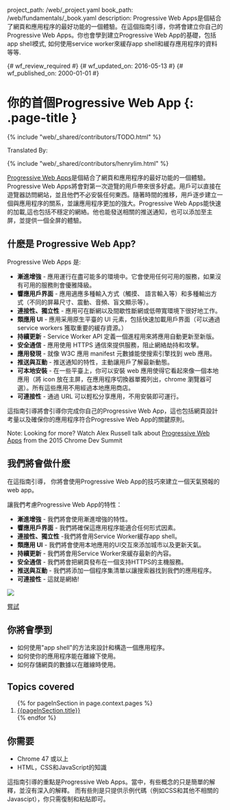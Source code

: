 project_path: /web/_project.yaml
book_path: /web/fundamentals/_book.yaml
description: Progressive Web Apps是個結合了網頁和應用程序的最好功能的一個體驗。在這個指南引導，你將會建立你自己的Progressive Web Apps。你也會學到建立Progressive Web App的基礎，包括app shell模式, 如何使用service worker來緩存app shell和緩存應用程序的資料等等.

{# wf_review_required #}
{# wf_updated_on: 2016-05-13 #}
{# wf_published_on: 2000-01-01 #}

# 你的首個Progressive Web App {: .page-title }

{% include "web/_shared/contributors/TODO.html" %}


Translated By: 

{% include "web/_shared/contributors/henrylim.html" %}



<a href="/web/progressive-web-apps">Progressive Web Apps</a>是個結合了網頁和應用程序的最好功能的一個體驗。Progressive Web Apps將會對第一次遊覽的用戶帶來很多好處。用戶可以直接在遊覽器訪問網站，並且他們不必安裝任何東西。隨著時間的推移，用戶逐步建立一個與應用程序的關系，並讓應用程序更加的強大。Progressive Web Apps能快速的加載,這也包括不穩定的網絡。他也能發送相關的推送通知，也可以添加至主屏，並提供一個全屏的體驗。




## 什麽是 Progressive Web App?

Progressive Web Apps 是:

* **漸進增強** - 應用運行在盡可能多的環境中。它會使用任何可用的服務，如果沒有可用的服務則會優雅降級。
* **響應用戶界面** -  應用適應多種輸入方式（觸摸、 語言輸入等）和多種輸出方式（不同的屏幕尺寸、震動、音頻、盲文顯示等）。
* **連接性、獨立性** - 應用可在斷網以及間歇性斷網或低帶寬環境下很好地工作。
* **類應用 UI** - 應用采用原生平臺的 UI 元素，包括快速加載用戶界面（可以通過 service workers 獲取重要的緩存資源。）
* **持續更新** - Service Worker API 定義一個進程用來將應用自動更新至新版。
* **安全通信** - 應用使用 HTTPS 通信來提供服務，阻止網絡劫持和攻擊。
* **應用發現** - 就像 W3C 應用 manifest 元數據能使搜索引擎找到 web 應用。
* **推送與互動** - 推送通知的特性，主動讓用戶了解最新動態。
* **可本地安裝** - 在一些平臺上，你可以安裝 web 應用使得它看起來像一個本地應用（將 icon 放在主屏，在應用程序切換器單獨列出，chrome 瀏覽器可選）。所有這些應用不用經過本地應用商店。
* **可連接性** - 通過 URL 可以輕松分享應用，不用安裝即可運行。

這指南引導將會引導你完成你自己的Progressive Web App，這也包括網頁設計考量以及確保你的應用程序符合Progressive Web App的關鍵原則。

Note: Looking for more? Watch Alex Russell talk about <a href='https://www.youtube.com/watch?v=MyQ8mtR9WxI'>Progressive Web Apps</a> from the 2015 Chrome Dev Summit

## 我們將會做什麽

<div class="mdl-grid">
  <div class="mdl-cell mdl-cell--6-col">
    <p>
      在這指南引導， 你將會使用Progressive Web App的技巧來建立一個天氣預報的web app。
    </p>
    <p>
      讓我們考慮Progressive Web App的特性：
      <ul>
        <li><b>漸進增強</b> - 我們將會使用漸進增強的特性。</li>
        <li><b>響應用戶界面</b> - 我們將確保這應用程序能適合任何形式因素。</li>
        <li><b>連接性、獨立性</b> -我們將會用Service Worker緩存app shell。</li>
        <li><b>類應用 UI</b> - 我們將會使用本地應用的UI交互來添加城市以及更新天氣。</li>
        <li><b>持續更新</b> - 我們將會用Service Worker來緩存最新的內容。</li>
        <li><b>安全通信</b> - 我們將會把網頁發布在一個支持HTTPS的主機服務。</li>
        <li><b>推送與互動</b> - 我們將添加一個程序集清單以讓搜索器找到我們的應用程序。</li>
        <li><b>可連接性</b> - 這就是網絡!</li>
      </ul>
    </p>
  </div>
  <div class="mdl-cell mdl-cell--6-col">
    <a href="https://weather-pwa-sample.firebaseapp.com/final/">
      <img src="images/weather-ss.png">
    </a>
    <p>
      <a href="https://weather-pwa-sample.firebaseapp.com/final/" class="mdl-button mdl-js-button mdl-button--raised mdl-button--colored">嘗試</a>
    </p>
  </div>
</div>

## 你將會學到

* 如何使用"app shell"的方法來設計和構造一個應用程序。
* 如何使你的應用程序能在離線下使用。
* 如何存儲網頁的數據以在離線時使用。

## Topics covered

<ol>
{% for pageInSection in page.context.pages %}
  <li>
    <a href="{{pageInSection.relative_url }}">
      {{pageInSection.title}}
    </a>
  </li>
{% endfor %}
</ol>

## 你需要

* Chrome 47 或以上
* HTML，CSS和JavaScript的知識

這指南引導的重點是Progressive Web Apps。當中，有些概念的只是簡單的解釋，並沒有深入的解釋。
而有些則是只提供示例代碼（例如CSS和其他不相關的Javascipt），你只需復制和粘貼即可。
